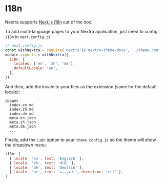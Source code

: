 # I18n

Nextra supports [Next.js i18n](https://nextjs.org/docs/advanced-features/i18n-routing) out of the box.

To add multi-language pages to your Nextra application, just need to config `i18n` in `next.config.js`:

```js
// next.config.js
const withNextra = require('nextra')('nextra-theme-docs', './theme.config.js')
module.exports = withNextra({
  i18n: {
    locales: ['en', 'zh', 'de'],
    defaultLocale: 'en',
  },
})
```

And then, add the locale to your files as the extension (same for the default locale):

```
/pages
  index.en.md
  index.zh.md
  index.de.md
  meta.en.json
  meta.zh.json
  meta.de.json
  ...
```

Finally, add the `i18n` option to your `theme.config.js` so the theme will show the dropdown menu:

```jsx
i18n: [
  { locale: 'en', text: 'English' },
  { locale: 'zh', text: '中文' },
  { locale: 'de', text: 'Deutsch' },
  { locale: 'ar', text: 'العربية', direction: 'rtl' },
]
```
